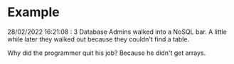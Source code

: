 # Example

<!-- replace-with-date starts -->
28/02/2022 16:21:08 : 3 Database Admins walked into a NoSQL bar. A little while later they walked out because they couldn't find a table.
<!-- replace-with-date ends -->

<!-- replace-with-joke starts -->
Why did the programmer quit his job? Because he didn't get arrays.
<!-- replace-with-joke ends -->